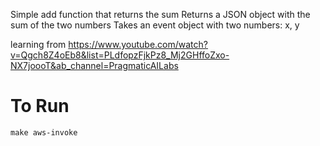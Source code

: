 Simple add function that returns the sum Returns a JSON object with the sum of the two numbers Takes an event object with two numbers: x, y

learning from https://www.youtube.com/watch?v=Qgch8Z4oEb8&list=PLdfopzFjkPz8_Mj2GHffoZxo-NX7joooT&ab_channel=PragmaticAILabs

# To Run

`make aws-invoke`
